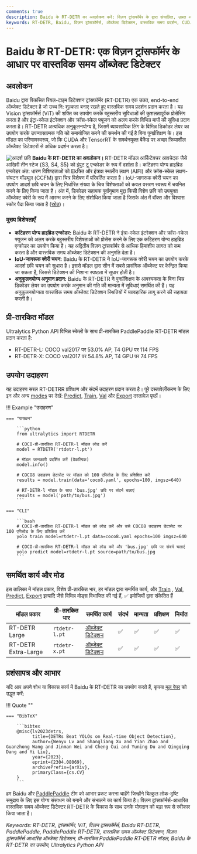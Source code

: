 ```yaml
---
comments: true
description: Baidu के RT-DETR का अवलोकन करें: विज़न ट्रांसफॉर्मर के द्वारा संचालित, उन्नत और अनुकूलनयोग्य वास्तविक समय ऑब्जेक्ट डिटेक्टर, जिसमें तैयार मॉडल शामिल हैं।
keywords: RT-DETR, Baidu, विज़न ट्रांसफॉर्मर्स, ऑब्जेक्ट डिटेक्शन, वास्तविक समय प्रदर्शन, CUDA, TensorRT, IoU-जागरूक क्वेरी चयन, Ultralytics, पायथन एपीआई, PaddlePaddle
---
```


# Baidu के RT-DETR: एक विज़न ट्रांसफॉर्मर के आधार पर वास्तविक समय ऑब्जेक्ट डिटेक्टर

## अवलोकन

Baidu द्वारा विकसित रियल-टाइम डिटेक्शन ट्रांसफॉर्मर (RT-DETR) एक उन्नत, end-to-end ऑब्जेक्ट डिटेक्टर है जो उच्च नि: शुल्कता बनाए रखते हुए वास्तविक समय प्रदर्शन प्रदान करता है। यह Vision ट्रांसफॉर्मर्स (ViT) की शक्ति का उपयोग करके बहुस्तरीय सुविधाओं की कुशलतापूर्वक प्रोसेसिंग करता है और इंट्रा-स्केल इंटरेक्शन और क्रॉस-स्केल फ्यूजन को अलग करके विभिन्न मापों की सुविधा प्रदान करता है। RT-DETR अत्यधिक अनुकूलनयोग्य है, जिसमें ब्यावसायिक लिंग के विभिन्न डिकोडर लेयर का उपयोग करके उपन्यासात्मक गति को समायोजित करने की समर्थन की गई है बिना पुनर्प्रशिक्षण के। इस मॉडल का परिणामस्वरूप, जो कि CUDA और TensorRT के समर्थनयुक्त बैकेंड पर अच्छा क्रियाशील ऑब्जैक्ट डिटेक्टरों से अधिक प्रदर्शन करता है।

![आदर्श छवि](https://user-images.githubusercontent.com/26833433/238963168-90e8483f-90aa-4eb6-a5e1-0d408b23dd33.png)
**Baidu के RT-DETR का अवलोकन।** RT-DETR मॉडल आर्किटेक्चर आवचेदक जैसे आखिरी तीन स्टेज {S3, S4, S5} को इंपुट टू एन्कोडर के रूप में दर्शाता है। कटिहरण योग्य हाइब्रिड एन्कोडर अंत: धारण विशिष्टताओं को Ekत्रित और इंत्राक्ष स्थलीय लक्षण (AIFI) और क्रॉस-स्केल लक्षण-संघटन मॉड्यूल (CCFM) द्वारा चित्र विशेषण में परिवर्तित करता है। IoU-जागरूक क्वेरी चयन का उपयोग आदर्श छवि चयन के लिए निर्धारित संख्या के चित्र विशेषताओं को कवल वस्त्रण स्वरूप में चयनित करने के लिए किया जाता है। अंत में, डिकोडर सहायक पूर्वानुमान मुद्दा किसी विशेष छवि को उपयुक्त ऑब्जेक्ट क्वेरी के रूप में आरम्भ करने के लिए संशोधित किया जाता है जिसके अंत में बॉक्स और विश्वास स्कोर पैदा किया जाता है ([स्रोत](https://arxiv.org/pdf/2304.08069.pdf))।

### मुख्य विशेषताएँ

- **कटिहरण योग्य हाइब्रिड एन्कोडर:** Baidu के RT-DETR ने इंत्रा-स्केल इंटरेक्शन और क्रॉस-स्केल फ्यूजन को अलग करके बहुस्तरीय विशेषताओं को प्रोसेस करने के लिए एक कटिहरण योग्य हाइब्रिड एन्कोडर का उपयोग किया है। यह अद्वितीय विज़न ट्रांसफॉर्मर से आधिक हिमांशीय लागत को कम करता है और वास्तविक समय ऑब्जेक्ट डिटेक्शन की अनुमति देता है।
- **IoU-जागरूक क्वेरी चयन:** Baidu के RT-DETR ने IoU-जागरूक क्वेरी चयन का उपयोग करके आदर्श छवि चयन को सुधारा है। इससे मॉडल द्वारा सीन में सबसे प्रासंगिक ऑब्जेक्ट पर केन्द्रित किया जा सकता है, जिससे डिटेक्शन की निशाना स्पष्टता में सुधार होती है।
- **अनुकूलनयोग्य अनुमान प्रदान:** Baidu के RT-DETR ने पुनर्प्रशिक्षण के आवश्यकता के बिना भिन्न डिकोडर लेयर का उपयोग करके अनुमान की गति की मान्यता में सुविधाएं समर्थित की हैं। यह अनुकूलनयोग्यता वास्तविक समय ऑब्जेक्ट डिटेक्शन स्थितियों में व्यावहारिक लागू करने की सहायता करती है।

## प्री-तारकित मॉडल

Ultralytics Python API विभिन्न स्केलों के साथ प्री-तारकित PaddlePaddle RT-DETR मॉडल प्रदान करता है:

- RT-DETR-L: COCO val2017 पर 53.0% AP, T4 GPU पर 114 FPS
- RT-DETR-X: COCO val2017 पर 54.8% AP, T4 GPU पर 74 FPS

## उपयोग उदाहरण

यह उदाहरण सरल RT-DETRR प्रशिक्षण और संदर्भ उदाहरण प्रदान करता है। पूरे दस्तावेज़ीकरण के लिए इन और अन्य [modes](../modes/index.md) पर देखें: [Predict](../modes/predict.md), [Train](../modes/train.md), [Val](../modes/val.md) और [Export](../modes/export.md) दस्तावेज़ पृष्ठों।

!!! Example "उदाहरण"

    === "पायथन"

        ```python
        from ultralytics import RTDETR

        # COCO-प्री-तारकित RT-DETR-l मॉडल लोड करें
        model = RTDETR('rtdetr-l.pt')

        # मॉडल जानकारी प्रदर्शित करें (वैकल्पिक)
        model.info()

        # COCO8 उदाहरण डेटासेट पर मॉडल को 100 एपिसोड के लिए प्रशिक्षित करें
        results = model.train(data='coco8.yaml', epochs=100, imgsz=640)

        # RT-DETR-l मॉडल के साथ 'bus.jpg' छवि पर संदर्भ चलाएं
        results = model('path/to/bus.jpg')
        ```

    === "CLI"

        ```bash
        # COCO-प्री-तारकित RT-DETR-l मॉडल को लोड करें और उसे COCO8 उदाहरण डेटासेट पर 100 एपिसोड के लिए प्रशिक्षित करें
        yolo train model=rtdetr-l.pt data=coco8.yaml epochs=100 imgsz=640

        # COCO-प्री-तारकित RT-DETR-l मॉडल को लोड करें और 'bus.jpg' छवि पर संदर्भ चलाएं
        yolo predict model=rtdetr-l.pt source=path/to/bus.jpg
        ```

## समर्थित कार्य और मोड

इस तालिका में मॉडल प्रकार, विशेष प्री-तारकित भार, हर मॉडल द्वारा समर्थित कार्य, और [Train](../modes/train.md) , [Val](../modes/val.md), [Predict](../modes/predict.md), [Export](../modes/export.md) इत्यादि जैसे विभिन्न मोड्स विभाजित की गई हैं, ✅ इमोजियों द्वारा संकेतित हैं

| मॉडल प्रकार         | प्री-तारकित भार | समर्थित कार्य                           | संदर्भ | मान्यता | प्रशिक्षण | निर्यात |
| ------------------- | --------------- | --------------------------------------- | ------ | ------- | --------- | ------- |
| RT-DETR Large       | `rtdetr-l.pt`   | [ऑब्जेक्ट डिटेक्शन](../tasks/detect.md) | ✅     | ✅      | ✅        | ✅      |
| RT-DETR Extra-Large | `rtdetr-x.pt`   | [ऑब्जेक्ट डिटेक्शन](../tasks/detect.md) | ✅     | ✅      | ✅        | ✅      |

## प्रशंसापत्र और आभार

यदि आप अपने शोध या विकास कार्य में Baidu के RT-DETR का उपयोग करते हैं, कृपया [मूल पेपर](https://arxiv.org/abs/2304.08069) को उद्धृत करें:

!!! Quote ""

    === "BibTeX"

        ```bibtex
        @misc{lv2023detrs,
              title={DETRs Beat YOLOs on Real-time Object Detection},
              author={Wenyu Lv and Shangliang Xu and Yian Zhao and Guanzhong Wang and Jinman Wei and Cheng Cui and Yuning Du and Qingqing Dang and Yi Liu},
              year={2023},
              eprint={2304.08069},
              archivePrefix={arXiv},
              primaryClass={cs.CV}
        }
        ```

हम Baidu और [PaddlePaddle](https://github.com/PaddlePaddle/PaddleDetection) टीम को आभार प्रकट करना चाहेंगे जिन्होंने बिल्कुल लोक-दृष्टि समुदाय के लिए इस योग्य संसाधन को बनाने और संभालने का कार्य किया है। विज़न ट्रांसफॉर्मर्स-आधारित वास्तविक समय ऑब्जेक्ट डिटेक्टर RT-DETR के विकास के साथ उनके योगदान को बड़ा रूप से स्वीकार किया जाता है।

_Keywords: RT-DETR, ट्रांसफॉर्मर, ViT, विज़न ट्रांसफॉर्मर्स, Baidu RT-DETR, PaddlePaddle, PaddlePaddle RT-DETR, वास्तविक समय ऑब्जेक्ट डिटेक्शन, विज़न ट्रांसफॉर्मर्स आधारित ऑब्जेक्ट डिटेक्शन, प्री-तारकित PaddlePaddle RT-DETR मॉडल, Baidu के RT-DETR का उपयोग, Ultralytics Python API_
